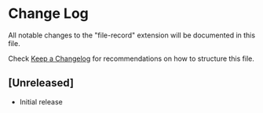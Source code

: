 # Change Log
All notable changes to the "file-record" extension will be documented in this file.

Check [Keep a Changelog](http://keepachangelog.com/) for recommendations on how to structure this file.

## [Unreleased]
- Initial release
